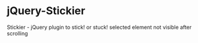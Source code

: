 jQuery-Stickier
===============

Stickier - jQuery plugin to stick! or stuck! selected element not visible after scrolling
